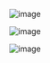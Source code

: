 ![image](https://github.com/user-attachments/assets/41f3bb7e-b6cb-4146-a5bf-63bacac53a21)

![image](https://github.com/user-attachments/assets/37452970-00e2-4433-95e9-bcfd26809482)

![image](https://github.com/user-attachments/assets/bbc5b6bf-238f-4868-ba95-d5706231b0f5)
